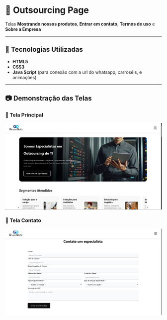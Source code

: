 # 📌 Outsourcing Page 

Telas **Mostrando nossos produtos**, **Entrar em contato**, **Termos de uso** e **Sobre a Empresa** 

---

## 🚀 Tecnologias Utilizadas
- **HTML5**
- **CSS3**
- **Java Script** (para conexão com a url do whatsapp, carroséis, e animações)

---

## 📷 Demonstração das Telas

### 🔑 Tela Principal
![Tela de Login](./assets/readme1.png)

### 📱 Tela Contato
![Tela de Contato](./assets/readme2.png)
